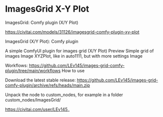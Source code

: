 ImagesGrid X-Y Plot
========================

ImagesGrid: Comfy plugin (X/Y Plot)

https://civitai.com/models/31126/imagesgrid-comfy-plugin-xy-plot

ImagesGrid (X/Y Plot): Comfy plugin

A simple ComfyUI plugin for images grid (X/Y Plot)
Preview
Simple grid of images
Image
XYZPlot, like in auto1111, but with more settings
Image

Workflows: https://github.com/LEv145/images-grid-comfy-plugin/tree/main/workflows
How to use

Download the latest stable release: https://github.com/LEv145/images-grid-comfy-plugin/archive/refs/heads/main.zip

Unpack the node to custom_nodes, for example in a folder custom_nodes/ImagesGrid/

https://civitai.com/user/LEv145_
